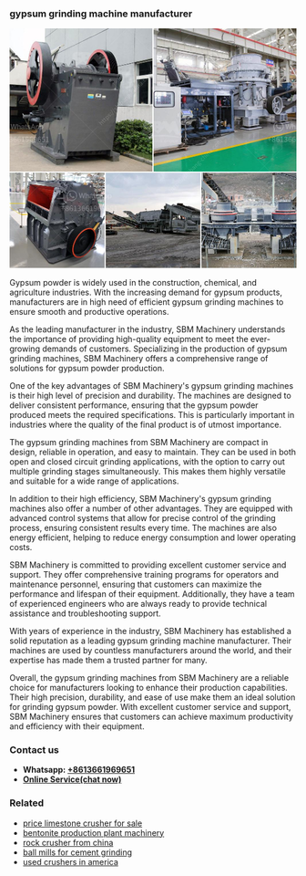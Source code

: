 <h3>gypsum grinding machine manufacturer</h3><img src='1706755858.jpg' alt=''><p>Gypsum powder is widely used in the construction, chemical, and agriculture industries. With the increasing demand for gypsum products, manufacturers are in high need of efficient gypsum grinding machines to ensure smooth and productive operations.</p><p>As the leading manufacturer in the industry, SBM Machinery understands the importance of providing high-quality equipment to meet the ever-growing demands of customers. Specializing in the production of gypsum grinding machines, SBM Machinery offers a comprehensive range of solutions for gypsum powder production.</p><p>One of the key advantages of SBM Machinery's gypsum grinding machines is their high level of precision and durability. The machines are designed to deliver consistent performance, ensuring that the gypsum powder produced meets the required specifications. This is particularly important in industries where the quality of the final product is of utmost importance.</p><p>The gypsum grinding machines from SBM Machinery are compact in design, reliable in operation, and easy to maintain. They can be used in both open and closed circuit grinding applications, with the option to carry out multiple grinding stages simultaneously. This makes them highly versatile and suitable for a wide range of applications.</p><p>In addition to their high efficiency, SBM Machinery's gypsum grinding machines also offer a number of other advantages. They are equipped with advanced control systems that allow for precise control of the grinding process, ensuring consistent results every time. The machines are also energy efficient, helping to reduce energy consumption and lower operating costs.</p><p>SBM Machinery is committed to providing excellent customer service and support. They offer comprehensive training programs for operators and maintenance personnel, ensuring that customers can maximize the performance and lifespan of their equipment. Additionally, they have a team of experienced engineers who are always ready to provide technical assistance and troubleshooting support.</p><p>With years of experience in the industry, SBM Machinery has established a solid reputation as a leading gypsum grinding machine manufacturer. Their machines are used by countless manufacturers around the world, and their expertise has made them a trusted partner for many.</p><p>Overall, the gypsum grinding machines from SBM Machinery are a reliable choice for manufacturers looking to enhance their production capabilities. Their high precision, durability, and ease of use make them an ideal solution for grinding gypsum powder. With excellent customer service and support, SBM Machinery ensures that customers can achieve maximum productivity and efficiency with their equipment.</p><h3>Contact us</h3><ul><li><strong>Whatsapp:&nbsp;<a href="https://wa.me/8613661969651">+8613661969651</a></strong></li><li><a href="https://swt.shibang-china.com/?git&amp;zhl&amp;gypsum grinding machine manufacturer"><strong>Online Service(chat now)</strong></a></li></ul><h3>Related</h3><ul><li><a href='price limestone crusher for sale.md'>price limestone crusher for sale</a></li><li><a href='bentonite production plant machinery.md'>bentonite production plant machinery</a></li><li><a href='rock crusher from china.md'>rock crusher from china</a></li><li><a href='ball mills for cement grinding.md'>ball mills for cement grinding</a></li><li><a href='used crushers in america.md'>used crushers in america</a></li></ul>
